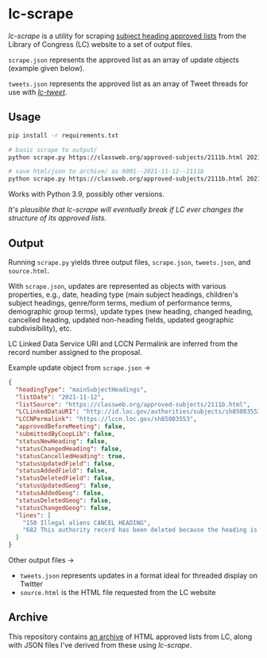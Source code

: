 # lc-scrape

*lc-scrape* is a utility for scraping [subject heading approved lists](https://classweb.org/approved-subjects/) from the Library of Congress (LC) website to a set of output files.

`scrape.json` represents the approved list as an array of update objects (example given below).

`tweets.json` represents the approved list as an array of Tweet threads for use with [*lc-tweet*](https://github.com/joeptacek/lc-tweet).

## Usage

```bash
pip install -r requirements.txt

# basic scrape to output/
python scrape.py https://classweb.org/approved-subjects/2111b.html 2021-11-12

# save html/json to archive/ as 0001--2021-11-12--2111b
python scrape.py https://classweb.org/approved-subjects/2111b.html 2021-11-12 0001
```

Works with Python 3.9, possibly other versions.

*It's plausible that lc-scrape will eventually break if LC ever changes the structure of its approved lists.*

## Output

Running `scrape.py` yields three output files, `scrape.json`, `tweets.json`, and `source.html`.

With `scrape.json`, updates are represented as objects with various properties, e.g., date, heading type (main subject headings, children's subject headings, genre/form terms, medium of performance terms, demographic group terms), update types (new heading, changed heading, cancelled heading, updated non-heading fields, updated geographic subdivisibility), etc.

LC Linked Data Service URI and LCCN Permalink are inferred from the record number assigned to the proposal.

Example update object from `scrape.json` →

```json
{
  "headingType": "mainSubjectHeadings",
  "listDate": "2021-11-12",
  "listSource": "https://classweb.org/approved-subjects/2111b.html",
  "LCLinkedDataURI": "http://id.loc.gov/authorities/subjects/sh85003553",
  "LCCNPermalink": "https://lccn.loc.gov/sh85003553",
  "approvedBeforeMeeting": false,
  "submittedByCoopLib": false,
  "statusNewHeading": false,
  "statusChangedHeading": false,
  "statusCancelledHeading": true,
  "statusUpdatedField": false,
  "statusAddedField": false,
  "statusDeletedField": false,
  "statusUpdatedGeog": false,
  "statusAddedGeog": false,
  "statusDeletedGeog": false,
  "statusChangedGeog": false,
  "lines": [
    "150 Illegal aliens CANCEL HEADING",
    "682 This authority record has been deleted because the heading is covered by the subject headings Noncitizens (DLC)sh 85003545 and Illegal immigration (DLC)sh2016000739"
  ]
}
```

Other output files →
* `tweets.json` represents updates in a format ideal for threaded display on Twitter
* `source.html` is the HTML file requested from the LC website

## Archive

This repository contains [an archive](https://github.com/joeptacek/lc-scrape/tree/master/archive) of HTML approved lists from LC, along with JSON files I've derived from these using *lc-scrape*.
